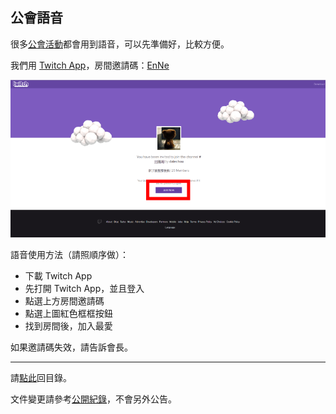## 公會語音

很多[公會活動](https://badbadweather.github.io/activities.html)都會用到語音，可以先準備好，比較方便。

我們用 [Twitch App](https://app.twitch.tv/download)，房間邀請碼：[EnNe](https://invite.twitch.tv/EnNe)

![](twitch.png)

語音使用方法（請照順序做）：
- 下載 Twitch App
- 先打開 Twitch App，並且登入
- 點選上方房間邀請碼
- 點選上圖紅色框框按鈕
- 找到房間後，加入最愛

如果邀請碼失效，請告訴會長。

---

請[點此](https://badbadweather.github.io/)回目錄。

文件變更請參考[公開紀錄](https://github.com/badbadweather/badbadweather.github.io/commits/master/voicechat.md)，不會另外公告。
